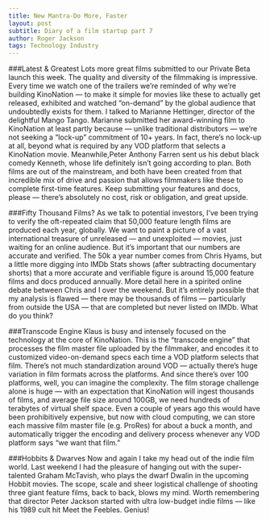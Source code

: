 ```yaml
---
title: New Mantra-Do More, Faster
layout: post
subtitle: Diary of a film startup part 7
author: Roger Jackson
tags: Technology Industry
---
```


###Latest & Greatest
Lots more great films submitted to our Private Beta launch this week. The quality and diversity of the filmmaking is impressive. Every time we watch one of the trailers we’re reminded of why we’re building KinoNation — to make it simple for movies like these to actually get released, exhibited and watched “on-demand” by the global audience that undoubtedly exists for them. I talked to Marianne Hettinger, director of the delightful Mango Tango. Marianne submitted her award-winning film to KinoNation at least partly because — unlike traditional distributors — we’re not seeking a “lock-up” commitment of 10+ years. In fact, there’s no lock-up at all, beyond what is required by any VOD platform that selects a KinoNation movie. Meanwhile,Peter Anthony Farren sent us his debut black comedy Kenneth, whose life definitely isn’t going according to plan. Both films are out of the mainstream, and both have been created from that incredible mix of drive and passion that allows filmmakers like these to complete first-time features. Keep submitting your features and docs, please — there’s absolutely no cost, risk or obligation, and great upside.

###Fifty Thousand Films?
As we talk to potential investors, I’ve been trying to verify the oft-repeated claim that 50,000 feature length films are produced each year, globally. We want to paint a picture of a vast international treasure of unreleased — and unexploited — movies, just waiting for an online audience. But it’s important that our numbers are accurate and verified. The 50k a year number comes from Chris Hyams, but a little more digging into IMDb Stats shows (after subtracting documentary shorts) that a more accurate and verifiable figure is around 15,000 feature films and docs produced annually. More detail here in a spirited online debate between Chris and I over the weekend. But it’s entirely possible that my analysis is flawed — there may be thousands of films — particularly from outside the USA — that are completed but never listed on IMDb. What do you think?

###Transcode Engine
Klaus is busy and intensely focused on the technology at the core of KinoNation. This is the “transcode engine” that processes the film master file uploaded by the filmmaker, and encodes it to customized video-on-demand specs each time a VOD platform selects that film. There’s not much standardization around VOD — actually there’s huge variation in film formats across the platforms. And since there’s over 100 platforms, well, you can imagine the complexity. The film storage challenge alone is huge — with an expectation that KinoNation will ingest thousands of films, and average file size around 100GB, we need hundreds of terabytes of virtual shelf space. Even a couple of years ago this would have been prohibitively expensive, but now with cloud computing, we can store each massive film master file (e.g. ProRes) for about a buck a month, and automatically trigger the encoding and delivery process whenever any VOD platform says “we want that film.”

###Hobbits & Dwarves
Now and again I take my head out of the indie film world. Last weekend I had the pleasure of hanging out with the super-talented Graham McTavish, who plays the dwarf Dwalin in the upcoming Hobbit movies. The scope, scale and sheer logistical challenge of shooting three giant feature films, back to back, blows my mind. Worth remembering that director Peter Jackson started with ultra low-budget indie films — like his 1989 cult hit Meet the Feebles. Genius!
